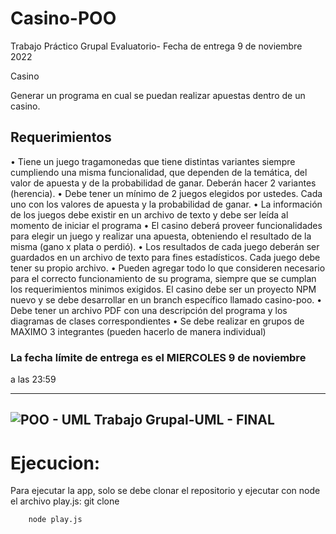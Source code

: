 # Casino-POO
Trabajo Práctico Grupal Evaluatorio- Fecha de entrega 9 de noviembre 2022

Casino

Generar un programa en cual se puedan realizar
apuestas dentro de un casino.

## Requerimientos

• Tiene un juego tragamonedas que tiene distintas variantes
siempre cumpliendo una misma funcionalidad, que dependen
de la temática, del valor de apuesta y de la probabilidad de
ganar. Deberán hacer 2 variantes (herencia).
• Debe tener un mínimo de 2 juegos elegidos por ustedes.
Cada uno con los valores de apuesta y la probabilidad de
ganar.
• La información de los juegos debe existir en un archivo de
texto y debe ser leída al momento de iniciar el programa
• El casino deberá proveer funcionalidades para elegir un
juego y realizar una apuesta, obteniendo el resultado de la
misma (gano x plata o perdió).
• Los resultados de cada juego deberán ser guardados en un
archivo de texto para fines estadísticos. Cada juego debe
tener su propio archivo.
• Pueden agregar todo lo que consideren necesario para el
correcto funcionamiento de su programa, siempre que se
cumplan los requerimientos minimos exigidos.
El casino debe ser un proyecto NPM nuevo y se debe
desarrollar en un branch específico llamado casino-poo.
• Debe tener un archivo PDF con una descripción del
programa y los diagramas de clases correspondientes
• Se debe realizar en grupos de MAXIMO 3 integrantes
(pueden hacerlo de manera individual)

 ### La fecha límite de entrega es el MIERCOLES 9 de noviembre
a las 23:59

------------------------------------------------------------------------------------------------------------------------
![POO - UML Trabajo Grupal-UML - FINAL](https://user-images.githubusercontent.com/104039810/200551488-b6eaea64-cfd8-4a3d-ae8d-89e15025c988.png)
------------------------------------------------------------------------------------------------------------------------

# Ejecucion:
Para ejecutar la app, solo se debe clonar el repositorio y ejecutar con node el archivo play.js:
		git clone 


		node play.js 
	
